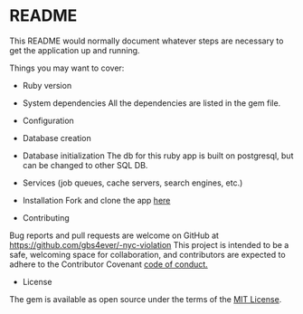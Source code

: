 # README

This README would normally document whatever steps are necessary to get the
application up and running.

Things you may want to cover:

* Ruby version

* System dependencies
All the dependencies are listed in the gem file.
* Configuration

* Database creation

* Database initialization
 The db  for this ruby app is built on postgresql, but can be  changed to other SQL DB.


* Services (job queues, cache servers, search engines, etc.)

* Installation
  Fork  and clone the app [here](https://github.com/gbs4ever/childrens-library-) 

* Contributing

 Bug reports and pull requests are welcome on GitHub at https://github.com/gbs4ever/-nyc-violation
This project is intended to be a safe, welcoming space for collaboration, and contributors are expected to adhere to the Contributor Covenant [code of conduct.](https://www.contributor-covenant.org/)
* License

The gem is available as open source under the terms of the [MIT License](https://opensource.org/licenses/MIT).
